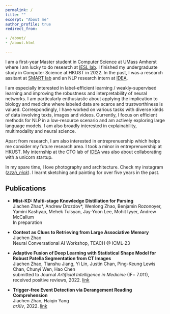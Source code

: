 ```yaml
---
permalink: /
title: ""
excerpt: "About me"
author_profile: true
redirect_from:

- /about/
- /about.html

---
```


I am a first-year Master student in Computer Science at UMass Amherst where I am lucky to do research at [IESL lab](http://www.iesl.cs.umass.edu/). I finished my undergraduate study in Computer Science at HKUST in 2022. In the past, I was a research assitant at [SMART lab](https://hkustsmartlab.netlify.app/) and an NLP research intern at [IDEA](https://www.idea.edu.cn/en/about-team.html).  

I am especially interested in label-efficient learning / weakly-supervised learning and improving the robustness and interpretability of neural networks. I am particularly enthusiastic about applying the implication to biology and medicine where labeled data are scarce and trustworthiness is valued. Correspondingly, I have worked on various tasks with diverse kinds of data involving texts, images and videos. Currently, I focus on efficient methods for NLP in a low-resource scenario and am actively exploring large language models. I am also broadly interested in explainability,  multimodality and neural science.  


Apart from research, I am also interested in entreprenuership which helps me consider my future research area. I took a minor in entreprenuership at HKUST. My internship at the CTO lab of [IDEA](https://www.idea.edu.cn/en) was also about collaborating with a unicorn startup.

In my spare time, I love photography and architecture. Check my instagram ([*zzzh_nick*](https://instagram.com/zzzh_nick?igshid=YmMyMTA2M2Y=)). I learnt sketching and painting for over five years in the past.

## Publications
- **Mist-KD: Multi-stage Knowledge Distillation for Parsing**\
Jiachen Zhao*, Andrew Drozdov*, Wenlong Zhao, Benjamin Rozonoyer, Yamini Kashyap, Mehek Tulsyan, Jay-Yoon Lee, Mohit Iyyer, Andrew McCallum\
In preparation 

- **Context as Clues to Retrieving from Large Associative Memory**\
Jiachen Zhao\
Neural Conversational AI Workshop, TEACH @ ICML-23

- **Adaptive Fusion of Deep Learning with Statistical Shape Model for Robust Patella Segmentation from CT Images**\
Jiachen Zhao, Tianshu Jiang, Yi Lin, Justin Chan, Ping-Keung Lewis Chan, Chunyi Wen, Hao Chen\
submitted to Journal *Artificial Intelligence in Medicine* (IF= 7.011), received positive reviews, 2022. [link](https://papers.ssrn.com/sol3/papers.cfm?abstract_id=4026021)

- **Trigger-free Event Detection via Derangement Reading Comprehension**\
Jiachen Zhao, Haiqin Yang\
*arXiv*, 2022. [link](https://arxiv.org/pdf/2208.09659.pdf)




